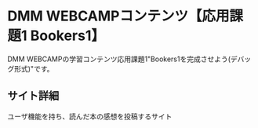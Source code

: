 # DMM WEBCAMPコンテンツ【応用課題1 Bookers1】

DMM WEBCAMPの学習コンテンツ応用課題1"Bookers1を完成させよう(デバッグ形式)"です。

## サイト詳細

ユーザ機能を持ち、読んだ本の感想を投稿するサイト

